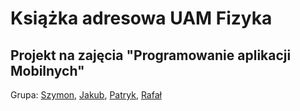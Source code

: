# Książka adresowa UAM Fizyka
## Projekt na zajęcia "Programowanie aplikacji Mobilnych"

Grupa: [Szymon](https://github.com/SzymonNadbrzezny), [Jakub](https://www.github.com/jaknie10), [Patryk](https://github.com/patchaq), [Rafał](https://github.com/RafalKiljan)

